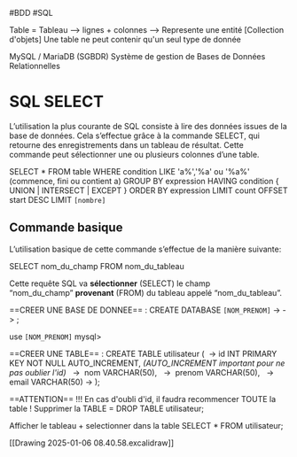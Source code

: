 #BDD #SQL

Table = Tableau --> lignes + colonnes --> Represente une entité [Collection d'objets]
Une table ne peut contenir qu'un seul type de donnée

MySQL / MariaDB 
(SGBDR) Système de gestion de Bases de Données Relationnelles

# SQL SELECT

L’utilisation la plus courante de SQL consiste à lire des données issues de la base de données. Cela s’effectue grâce à la commande SELECT, qui retourne des enregistrements dans un tableau de résultat. Cette commande peut sélectionner une ou plusieurs colonnes d’une table.

SELECT *
FROM table 
WHERE condition
     LIKE 'a%','%a' ou '%a%' (commence, fini ou contient a)
GROUP BY expression
HAVING condition
{ UNION | INTERSECT | EXCEPT }
ORDER BY expression
LIMIT count
OFFSET start
DESC LIMIT `[nombre]`

## Commande basique

L’utilisation basique de cette commande s’effectue de la manière suivante:

SELECT nom_du_champ FROM nom_du_tableau

Cette requête SQL va **sélectionner** (SELECT) le champ “nom_du_champ” **provenant** (FROM) du tableau appelé “nom_du_tableau”.



==CREER UNE BASE DE DONNEE== :
CREATE DATABASE `[NOM_PRENOM]`
->
-> ;

use `[NOM_PRENOM]`
mysql>


==CREER UNE TABLE== :
CREATE TABLE utilisateur (
   -> id INT PRIMARY KEY NOT NULL AUTO_INCREMENT, *(AUTO_INCREMENT important pour ne pas oublier l'id)*
  ->  nom VARCHAR(50),
  ->  prenom VARCHAR(50),
  ->  email VARCHAR(50)
  -> );

==ATTENTION== !!! En cas d'oubli d'id, il faudra recommencer TOUTE la table ! 
Supprimer la TABLE = DROP TABLE utilisateur;

Afficher le tableau + selectionner dans la table
SELECT * FROM utilisateur; 

[[Drawing 2025-01-06 08.40.58.excalidraw]]





